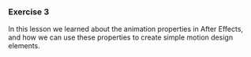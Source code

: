 ### Exercise 3

In this lesson we learned about the animation properties in After Effects, and how we can use these properties to create simple motion design elements.